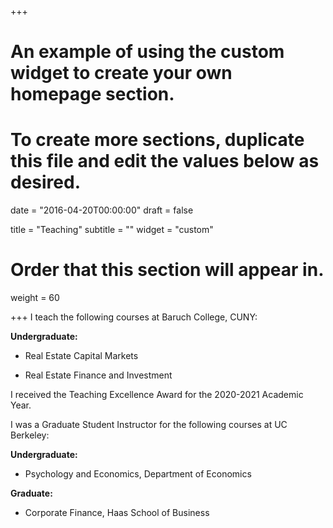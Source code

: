 +++
# An example of using the custom widget to create your own homepage section.
# To create more sections, duplicate this file and edit the values below as desired.

date = "2016-04-20T00:00:00"
draft = false

title = "Teaching"
subtitle = ""
widget = "custom"

# Order that this section will appear in.
weight = 60

+++
I teach the following courses at Baruch College, CUNY:

**Undergraduate:**

- Real Estate Capital Markets

- Real Estate Finance and Investment

I received the Teaching Excellence Award for the 2020-2021 Academic Year.

I was a Graduate Student Instructor for the following courses at UC Berkeley:

**Undergraduate:**

- Psychology and Economics, Department of Economics

**Graduate:**

- Corporate Finance, Haas School of Business